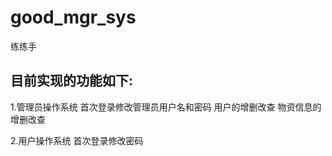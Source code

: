 # good_mgr_sys
练练手
## 目前实现的功能如下:
1.管理员操作系统
	首次登录修改管理员用户名和密码
	用户的增删改查
	物资信息的增删改查

2.用户操作系统
	首次登录修改密码

